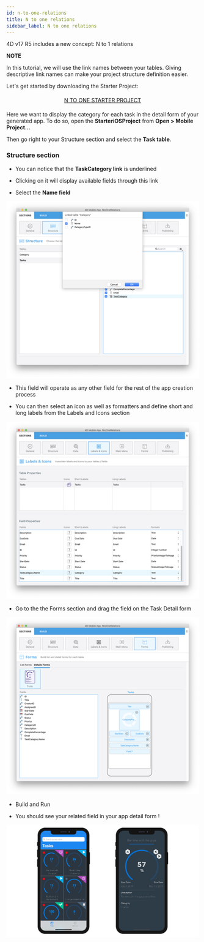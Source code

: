 ```yaml
---
id: n-to-one-relations
title: N to one relations
sidebar_label: N to one relations
---
```


4D v17 R5 includes a new concept: N to 1 relations



<div markdown="1" class = "tips">

**NOTE**

In this tutorial, we will use the link names between your tables.
Giving descriptive link names can make your project structure definition easier.

</div>

Let's get started by downloading the Starter Project:


<div markdown="1" style="text-align: center; margin-top: 20px; margin-bottom: 20px">
<a class="button"
href="../assets/relations/Tasks.4dbase.zip">N TO ONE STARTER PROJECT</a>
</div>


Here we want to display the category for each task in the detail form of your generated app. To do so, open the **StarteriOSProject** from **Open > Mobile Project...**

Then go right to your Structure section and select the **Task table**.

### Structure section

* You can notice that the **TaskCategory link** is underlined

* Clicking on it will display available fields through this link

* Select the **Name field**

![Select link from structure section](assets/relations/select-link-from-structure.png)


* This field will operate as any other field for the rest of the app creation process

* You can then select an icon as well as formatters and define short and long labels from the Labels and Icons section

![Related field from Labels and Icons section](assets/relations/related-field-from-labels-icons.png)


* Go to the the Forms section and drag the field on the Task Detail form

![Related field in Forms section](assets/relations/related-field-forms.png)


* Build and Run

* You should see your related field in your app detail form !

![Related field in Forms section](assets/relations/final-result-n-to-one-relations.png)


